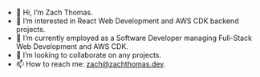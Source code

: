- 👋 Hi, I’m Zach Thomas.
- 👀 I’m interested in React Web Development and AWS CDK backend projects.
- 🌱 I’m currently employed as a Software Developer managing Full-Stack Web Development and AWS CDK.
- 💞️ I’m looking to collaborate on any projects.
- 📫 How to reach me: zach@zachthomas.dev.

<!---
Sccr0123/Sccr0123 is a ✨ special ✨ repository because its `README.md` (this file) appears on your GitHub profile.
You can click the Preview link to take a look at your changes.
--->
